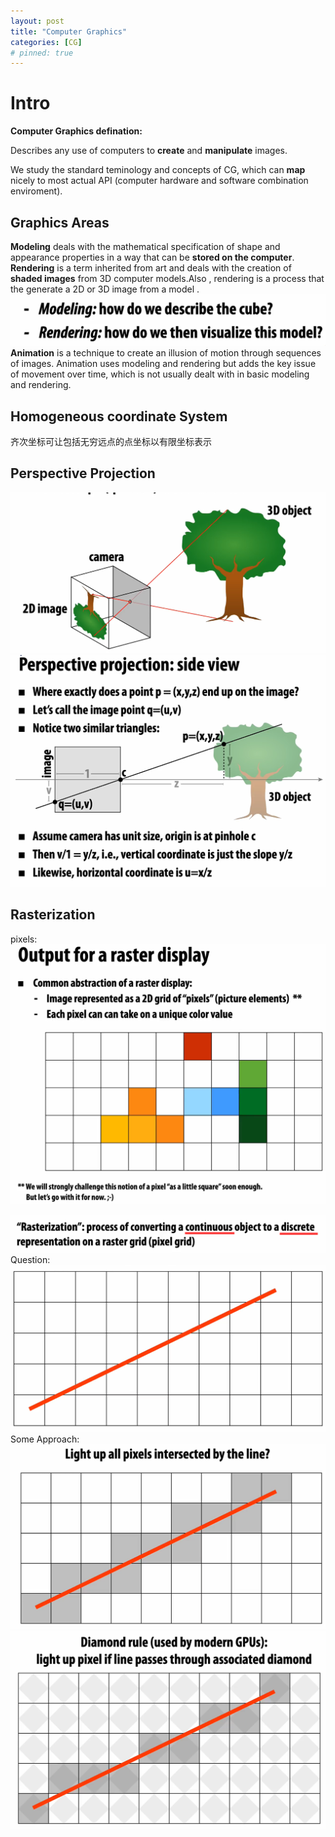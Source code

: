 ```yaml
---
layout: post
title: "Computer Graphics"
categories: [CG]
# pinned: true
---
```


# Intro

**Computer Graphics defination:**

Describes any use of computers to **create** and **manipulate** images.

We study the standard teminology and concepts of CG, which can **map** nicely to most actual API (computer hardware and software combination enviroment).

## Graphics Areas

**Modeling** deals with the mathematical specification of shape and appearance properties in a way that can be **stored on the computer**.  
 **Rendering** is a term inherited from art and deals with the creation of **shaded images** from 3D computer models.Also , rendering is a process that the generate a 2D or 3D image from a model .  
 ![Alt text](/image-1.png)  
**Animation** is a technique to create an illusion of motion through sequences of images. Animation uses modeling and rendering but adds the key issue of movement over time, which is not usually dealt with in basic modeling and rendering.

## Homogeneous coordinate System

齐次坐标可让包括无穷远点的点坐标以有限坐标表示

## Perspective Projection

![Alt text](image-2.png)  
![Alt text](image-1.png)

## Rasterization

pixels:  
![Alt text](image-3.png)

![Alt text](image-4.png)  
Question:
![Alt text](image-5.png)  
Some Approach:
![Alt text](image-6.png)  
![Alt text](image-7.png)
